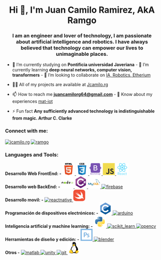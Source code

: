 <h1 align="center">Hi 👋, I'm Juan Camilo Ramirez, AkA Ramgo</h1>
<h3 align="center">
  I am an engineer and lover of technology, I am passionate about artificial
  intelligence and robotics. I have always believed that technology can empower
  our lives to unimaginable places.
</h3>

- 🔭 I’m currently studying on **Pontificia universidad Javeriana** - 🌱 I’m
currently learning **deep neural networks, computer vision, transformers** - 👯
I’m looking to collaborate on [IA, Robotics, Etherium](https://ethereum.org/en/)
- 👨‍💻 All of my projects are available at
<a href="https://jcamilorg.github.io/JuanCamiloRamirez-Dev/">Jcamilo.rg</a>

- 📫 How to reach me **juancamilorg64@gmail.com** - 📄 Know about my experiences
<a href="http://mat-iot.125mb.com">mat-iot</a>

- ⚡ Fun fact **Any sufficiently advanced technology is indistinguishable from
magic. Arthur C. Clarke**

<h3 align="left">Connect with me:</h3>
<p align="left">
  <a href="https://instagram.com/jcamilo.rg" target="blank"
    ><img
      align="center"
      src="https://raw.githubusercontent.com/rahuldkjain/github-profile-readme-generator/master/src/images/icons/Social/instagram.svg"
      alt="jcamilo.rg"
      height="30"
      width="40"
  /></a>
  <a
    href="https://www.youtube.com/channel/UCYNdUdttTa5_wTkysc6cwzw"
    target="blank"
    ><img
      align="center"
      src="https://raw.githubusercontent.com/rahuldkjain/github-profile-readme-generator/master/src/images/icons/Social/youtube.svg"
      alt="ramgo"
      height="30"
      width="40"
  /></a>
</p>

<h3 align="left">Languages and Tools:</h3>

<div>
  <div>
    <b>Desarrollo Web FrontEnd: -</b>
    <a href="https://www.w3.org/html/" target="_blank">
      <img
        src="https://raw.githubusercontent.com/devicons/devicon/master/icons/html5/html5-original-wordmark.svg"
        alt="html5"
        width="40"
        height="40"
      />
    </a>
    <a href="https://www.w3schools.com/css/" target="_blank">
      <img
        src="https://raw.githubusercontent.com/devicons/devicon/master/icons/css3/css3-original-wordmark.svg"
        alt="css3"
        width="40"
        height="40"
      />
    </a>
    <a href="https://getbootstrap.com" target="_blank">
      <img
        src="https://raw.githubusercontent.com/devicons/devicon/master/icons/bootstrap/bootstrap-plain-wordmark.svg"
        alt="bootstrap"
        width="40"
        height="40"
      />
    </a>
    <a
      href="https://developer.mozilla.org/en-US/docs/Web/JavaScript"
      target="_blank"
    >
      <img
        src="https://raw.githubusercontent.com/devicons/devicon/master/icons/javascript/javascript-original.svg"
        alt="javascript"
        width="40"
        height="40"
      />
    </a>
    <a href="https://reactjs.org/" target="_blank">
      <img
        src="https://raw.githubusercontent.com/devicons/devicon/master/icons/react/react-original-wordmark.svg"
        alt="react"
        width="40"
        height="40"
      />
    </a>
  </div>

  <div>
    <b>Desarrollo web BackEnd: -</b>
    <a href="https://nodejs.org" target="_blank">
      <img
        src="https://raw.githubusercontent.com/devicons/devicon/master/icons/nodejs/nodejs-original-wordmark.svg"
        alt="nodejs"
        width="40"
        height="40"
      />
    </a>
    <a href="https://docs.microsoft.com/en-us/dotnet/csharp/" target="_blank">
      <img
        src="https://raw.githubusercontent.com/devicons/devicon/master/icons/csharp/csharp-original.svg"
        alt="csharp"
        width="40"
        height="40"
      />
    </a>
    <a href="https://www.mysql.com/" target="_blank">
      <img
        src="https://raw.githubusercontent.com/devicons/devicon/master/icons/mysql/mysql-original-wordmark.svg"
        alt="mysql"
        width="40"
        height="40"
      />
    </a>
    <a href="https://firebase.google.com/" target="_blank">
      <img
        src="https://www.vectorlogo.zone/logos/firebase/firebase-icon.svg"
        alt="firebase"
        width="40"
        height="40"
      />
    </a>
  </div>

  <div>
    <b>Desarrollo movil: -</b>
    <a href="https://reactnative.dev/" target="_blank">
      <img
        src="https://reactnative.dev/img/header_logo.svg"
        alt="reactnative"
        width="40"
        height="40"
      />
    </a>
    <a href="https://developer.apple.com/swift/" target="_blank">
      <img
        src="https://raw.githubusercontent.com/devicons/devicon/master/icons/swift/swift-original.svg"
        alt="swift"
        width="40"
        height="40"
      />
    </a>
  </div>

  <div>
    <b>Programación de dispositivos electrónicos: -</b>
    <a href="https://www.cprogramming.com/" target="_blank">
      <img
        src="https://raw.githubusercontent.com/devicons/devicon/master/icons/c/c-original.svg"
        alt="c"
        width="40"
        height="40"
      />
    </a>
    <a href="https://www.arduino.cc/" target="_blank">
      <img
        src="https://cdn.worldvectorlogo.com/logos/arduino-1.svg"
        alt="arduino"
        width="40"
        height="40"
      />
    </a>
  </div>

  <div>
    <b>Inteligencia artificial y machine learning: -</b>
    <a href="https://www.python.org" target="_blank">
      <img
        src="https://raw.githubusercontent.com/devicons/devicon/master/icons/python/python-original.svg"
        alt="python"
        width="40"
        height="40"
      />
    </a>
    <a href="https://scikit-learn.org/" target="_blank">
      <img
        src="https://upload.wikimedia.org/wikipedia/commons/0/05/Scikit_learn_logo_small.svg"
        alt="scikit_learn"
        width="40"
        height="40"
      />
    </a>
    <a href="https://opencv.org/" target="_blank">
      <img
        src="https://www.vectorlogo.zone/logos/opencv/opencv-icon.svg"
        alt="opencv"
        width="40"
        height="40"
      />
    </a>
  </div>

  <div>
    <b>Herramientas de diseño y edición: -</b>
    <a href="https://www.photoshop.com/en" target="_blank">
      <img
        src="https://raw.githubusercontent.com/devicons/devicon/master/icons/photoshop/photoshop-line.svg"
        alt="photoshop"
        width="40"
        height="40"
      />
    </a>
    <a href="https://www.blender.org/" target="_blank">
      <img
        src="https://download.blender.org/branding/community/blender_community_badge_white.svg"
        alt="blender"
        width="40"
        height="40"
      />
    </a>
  </div>

  <div>
    <b>Otros -</b>
    <a href="https://www.mathworks.com/" target="_blank">
      <img
        src="https://upload.wikimedia.org/wikipedia/commons/2/21/Matlab_Logo.png"
        alt="matlab"
        width="40"
        height="40"
      />
    </a>
    <a href="https://unity.com/" target="_blank">
      <img
        src="https://www.vectorlogo.zone/logos/unity3d/unity3d-icon.svg"
        alt="unity"
        width="40"
        height="40"
      />
    </a>
    <a href="https://git-scm.com/" target="_blank">
      <img
        src="https://www.vectorlogo.zone/logos/git-scm/git-scm-icon.svg"
        alt="git"
        width="40"
        height="40"
      />
    </a>
    <a href="https://www.linux.org/" target="_blank">
      <img
        src="https://raw.githubusercontent.com/devicons/devicon/master/icons/linux/linux-original.svg"
        alt="linux"
        width="40"
        height="40"
      />
    </a>
  </div>
</div>
